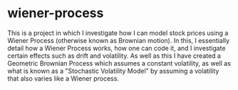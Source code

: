 # wiener-process

This is a project in which I investigate how I can model stock prices using a Wiener Process (otherwise known as Brownian motion). In this, I essentially detail how a Wiener Process works, how one can code it, and I investigate certain effects such as drift and volatility. As well as this I have created a Geometric Brownian Process which assumes a constant volatility, as well as what is known as a "Stochastic Volatility Model" by assuming a volatility that also varies like a Wiener process.
